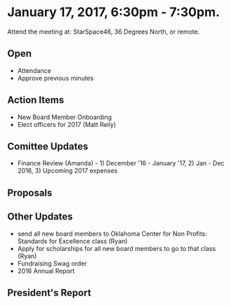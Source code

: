 # January 17, 2017, 6:30pm - 7:30pm.

Attend the meeting at: StarSpace46, 36 Degrees North, or remote.

## Open
* Attendance
* Approve previous minutes

## Action Items
* New Board Member Onboarding
* Elect officers for 2017 (Matt Reily)

## Comittee Updates
* Finance Review (Amanda) - 1) December '16 - January '17, 2) Jan - Dec 2016, 3) Upcoming 2017 expenses

## Proposals

## Other Updates
* send all new board members to Oklahoma Center for Non Profits: Standards for Excellence class (Ryan)
* Apply for scholarships for all new board members to go to that class (Ryan)
* Fundraising Swag order 
* 2016 Annual Report


## President's Report 
